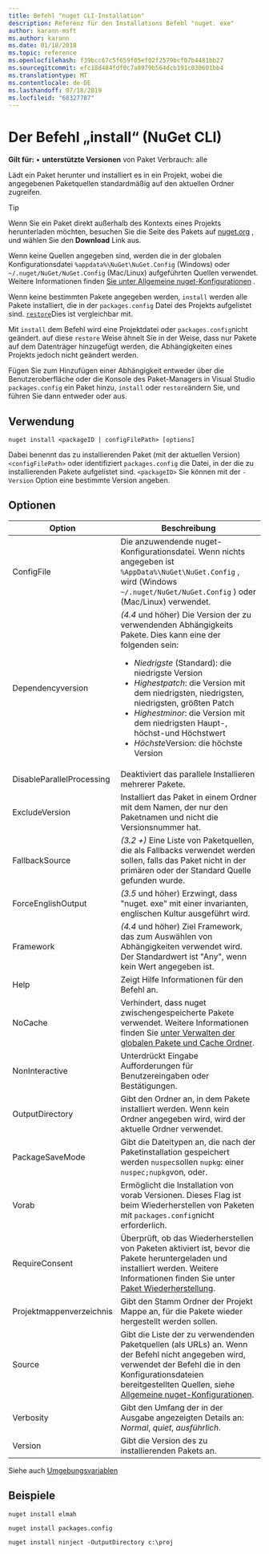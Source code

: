 ```yaml
---
title: Befehl "nuget CLI-Installation"
description: Referenz für den Installations Befehl "nuget. exe"
author: karann-msft
ms.author: karann
ms.date: 01/18/2018
ms.topic: reference
ms.openlocfilehash: f39bcc67c5f659f05ef02f2579bcf07b4481bb27
ms.sourcegitcommit: efc18d484fdf0c7a8979b564dcb191c030601bb4
ms.translationtype: MT
ms.contentlocale: de-DE
ms.lasthandoff: 07/18/2019
ms.locfileid: "68327787"
---
```

# <a name="install-command-nuget-cli"></a>Der Befehl „install“ (NuGet CLI)

**Gilt für:** &bullet; **unterstützte Versionen** von Paket Verbrauch: alle

Lädt ein Paket herunter und installiert es in ein Projekt, wobei die angegebenen Paketquellen standardmäßig auf den aktuellen Ordner zugreifen.

> [!Tip]
> Wenn Sie ein Paket direkt außerhalb des Kontexts eines Projekts herunterladen möchten, besuchen Sie die Seite des Pakets auf [nuget.org](https://www.nuget.org) , und wählen Sie den **Download** Link aus.

Wenn keine Quellen angegeben sind, werden die in der globalen Konfigurationsdatei `%appdata%\NuGet\NuGet.Config` (Windows) oder `~/.nuget/NuGet/NuGet.Config` (Mac/Linux) aufgeführten Quellen verwendet. Weitere Informationen finden [Sie unter Allgemeine nuget-Konfigurationen](../../consume-packages/configuring-nuget-behavior.md) .

Wenn keine bestimmten Pakete angegeben werden, `install` werden alle Pakete installiert, die in der `packages.config` Datei des Projekts aufgelistet sind. [`restore`](cli-ref-restore.md)Dies ist vergleichbar mit.

Mit `install` dem Befehl wird eine Projektdatei oder `packages.config`nicht geändert. auf diese `restore` Weise ähnelt Sie in der Weise, dass nur Pakete auf dem Datenträger hinzugefügt werden, die Abhängigkeiten eines Projekts jedoch nicht geändert werden.

Fügen Sie zum Hinzufügen einer Abhängigkeit entweder über die Benutzeroberfläche oder die Konsole des Paket-Managers in Visual Studio `packages.config` ein Paket hinzu, `install` oder `restore`ändern Sie, und führen Sie dann entweder oder aus.

## <a name="usage"></a>Verwendung

```cli
nuget install <packageID | configFilePath> [options]
```

Dabei benennt das zu installierenden Paket (mit der aktuellen Version) `<configFilePath>` oder identifiziert `packages.config` die Datei, in der die zu installierenden Pakete aufgelistet sind. `<packageID>` Sie können mit der `-Version` Option eine bestimmte Version angeben.

## <a name="options"></a>Optionen

| Option | Beschreibung |
| --- | --- |
| ConfigFile | Die anzuwendende nuget-Konfigurationsdatei. Wenn nichts angegeben ist `%AppData%\NuGet\NuGet.Config` , wird (Windows `~/.nuget/NuGet/NuGet.Config` ) oder (Mac/Linux) verwendet.|
| Dependencyversion | *(4.4* und höher) Die Version der zu verwendenden Abhängigkeits Pakete. Dies kann eine der folgenden sein:<br/><ul><li>*Niedrigste* (Standard): die niedrigste Version</li><li>*Highestpatch*: die Version mit dem niedrigsten, niedrigsten, niedrigsten, größten Patch</li><li>*Highestminor*: die Version mit dem niedrigsten Haupt-, höchst-und Höchstwert</li><li>*Höchste*Version: die höchste Version</li></ul> |
| DisableParallelProcessing | Deaktiviert das parallele Installieren mehrerer Pakete. |
| ExcludeVersion | Installiert das Paket in einem Ordner mit dem Namen, der nur den Paketnamen und nicht die Versionsnummer hat. |
| FallbackSource | *(3.2 +)* Eine Liste von Paketquellen, die als Fallbacks verwendet werden sollen, falls das Paket nicht in der primären oder der Standard Quelle gefunden wurde. |
| ForceEnglishOutput | *(3.5* und höher) Erzwingt, dass "nuget. exe" mit einer invarianten, englischen Kultur ausgeführt wird. |
| Framework | *(4.4* und höher) Ziel Framework, das zum Auswählen von Abhängigkeiten verwendet wird. Der Standardwert ist "Any", wenn kein Wert angegeben ist. |
| Help | Zeigt Hilfe Informationen für den Befehl an. |
| NoCache | Verhindert, dass nuget zwischengespeicherte Pakete verwendet. Weitere Informationen finden Sie [unter Verwalten der globalen Pakete und Cache Ordner](../../consume-packages/managing-the-global-packages-and-cache-folders.md). |
| NonInteractive | Unterdrückt Eingabe Aufforderungen für Benutzereingaben oder Bestätigungen. |
| OutputDirectory | Gibt den Ordner an, in dem Pakete installiert werden. Wenn kein Ordner angegeben wird, wird der aktuelle Ordner verwendet. |
| PackageSaveMode | Gibt die Dateitypen an, die nach der Paketinstallation gespeichert werden `nuspec`sollen `nupkg`: einer `nuspec;nupkg`von, oder. |
| Vorab | Ermöglicht die Installation von vorab Versionen. Dieses Flag ist beim Wiederherstellen von Paketen mit `packages.config`nicht erforderlich. |
| RequireConsent | Überprüft, ob das Wiederherstellen von Paketen aktiviert ist, bevor die Pakete heruntergeladen und installiert werden. Weitere Informationen finden Sie unter [Paket Wiederherstellung](../../consume-packages/package-restore.md). |
| Projektmappenverzeichnis | Gibt den Stamm Ordner der Projekt Mappe an, für die Pakete wieder hergestellt werden sollen. |
| Source | Gibt die Liste der zu verwendenden Paketquellen (als URLs) an. Wenn der Befehl nicht angegeben wird, verwendet der Befehl die in den Konfigurationsdateien bereitgestellten Quellen, siehe [Allgemeine nuget-Konfigurationen](../../consume-packages/configuring-nuget-behavior.md). |
| Verbosity | Gibt den Umfang der in der Ausgabe angezeigten Details an: *Normal*, *quiet*, *ausführlich*. |
| Version | Gibt die Version des zu installierenden Pakets an. |

Siehe auch [Umgebungsvariablen](cli-ref-environment-variables.md)

## <a name="examples"></a>Beispiele

```cli
nuget install elmah

nuget install packages.config

nuget install ninject -OutputDirectory c:\proj
```
